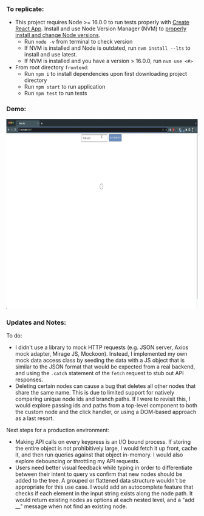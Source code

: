 ### To replicate: 
* This project requires Node >= 16.0.0 to run tests properly with [Create React App](https://github.com/facebook/create-react-app/issues/11792).  Install and use Node Version Manager (NVM) to [properly install and change Node versions](https://heynode.com/tutorial/install-nodejs-locally-nvm/).
    * Run `node -v` from terminal to check version
    * If NVM is installed and Node is outdated, run `nvm install --lts` to install and use latest.
    * If NVM is installed and you have a version > 16.0.0, run `nvm use <#>`
* From root directory `frontend`: 
    * Run `npm i` to install dependencies upon first downloading project directory
    * Run `npm start` to run application
    * Run `npm test` to run tests

### Demo:
<div style="text-align: center">
  <img src="./public/frontend.gif" alt="frontend-demo" height="500"/>
</div>


### Updates and Notes:
To do:
* I didn't use a library to mock HTTP requests (e.g. JSON server, Axios mock adapter, Mirage JS, Mockoon).  Instead, I implemented my own mock data access class by seeding the data with a JS object that is similar to the JSON format that would be expected from a real backend, and using the `.catch` statement of the `fetch` request to stub out API responses.  
* Deleting certain nodes can cause a bug that deletes all other nodes that share the same name.  This is due to limited support for natively comparing unique node ids and branch paths.  If I were to revisit this, I would explore passing ids and paths from a top-level component to both the custom node and the click handler, or using a DOM-based approach as a last resort.  

Next steps for a production environment:
* Making API calls on every keypress is an I/O bound process.  If storing the entire object is not prohibitively large, I would fetch it up front, cache it, and then run queries against that object in-memory.  I would also explore debouncing or throttling my API requests.  
* Users need better visual feedback while typing in order to differentiate between their intent to query vs confirm that new nodes should be added to the tree.  A grouped or flattened data structure wouldn't be appropriate for this use case.  I would add an autocomplete feature that checks if each element in the input string exists along the node path.  It would return existing nodes as options at each nested level, and a "add __" message when not find an existing node.   